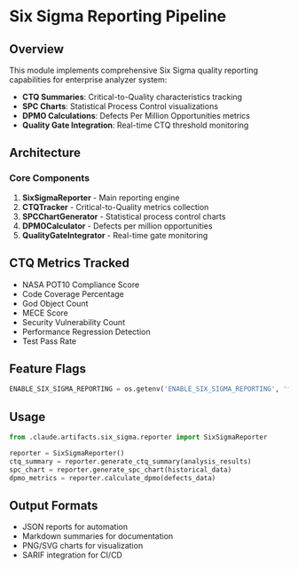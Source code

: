 # Six Sigma Reporting Pipeline

## Overview

This module implements comprehensive Six Sigma quality reporting capabilities for enterprise analyzer system:

- **CTQ Summaries**: Critical-to-Quality characteristics tracking
- **SPC Charts**: Statistical Process Control visualizations  
- **DPMO Calculations**: Defects Per Million Opportunities metrics
- **Quality Gate Integration**: Real-time CTQ threshold monitoring

## Architecture

### Core Components

1. **SixSigmaReporter** - Main reporting engine
2. **CTQTracker** - Critical-to-Quality metrics collection
3. **SPCChartGenerator** - Statistical process control charts
4. **DPMOCalculator** - Defects per million opportunities
5. **QualityGateIntegrator** - Real-time gate monitoring

## CTQ Metrics Tracked

- NASA POT10 Compliance Score
- Code Coverage Percentage
- God Object Count
- MECE Score
- Security Vulnerability Count
- Performance Regression Detection
- Test Pass Rate

## Feature Flags

```python
ENABLE_SIX_SIGMA_REPORTING = os.getenv('ENABLE_SIX_SIGMA_REPORTING', 'false').lower() == 'true'
```

## Usage

```python
from .claude.artifacts.six_sigma.reporter import SixSigmaReporter

reporter = SixSigmaReporter()
ctq_summary = reporter.generate_ctq_summary(analysis_results)
spc_chart = reporter.generate_spc_chart(historical_data)
dpmo_metrics = reporter.calculate_dpmo(defects_data)
```

## Output Formats

- JSON reports for automation
- Markdown summaries for documentation
- PNG/SVG charts for visualization
- SARIF integration for CI/CD